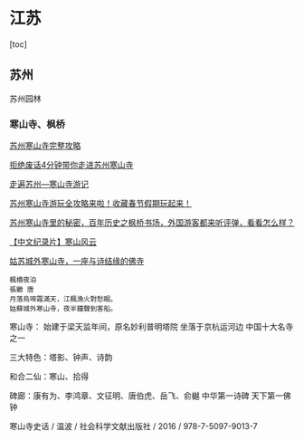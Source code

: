 # 江苏

[toc]



## 苏州

苏州园林



### 寒山寺、枫桥

[苏州寒山寺完整攻略](https://www.bilibili.com/video/BV1MF411m7b7/)

[拒绝废话4分钟带你走进苏州寒山寺](https://www.bilibili.com/video/BV1ve41197TB/)

[走遍苏州—寒山寺游记](https://www.bilibili.com/video/BV1rz4y1q7Z2/)

[苏州寒山寺游玩全攻略来啦！收藏春节假期玩起来！](https://www.bilibili.com/video/BV1sD4y1H7dC/)

[苏州寒山寺里的秘密，百年历史之枫桥书场，外国游客都来听评弹，看看怎么样？](https://www.bilibili.com/video/BV1gv411b7Vy/)

[【中文纪录片】寒山风云](https://www.bilibili.com/video/BV1Bx411T7ty/)

[姑苏城外寒山寺，一座与诗结缘的佛寺](https://www.bilibili.com/video/BV1jy4y1y7m3/)

```
楓橋夜泊
張繼 唐
月落烏啼霜滿天，江楓漁火對愁眠。
姑蘇城外寒山寺，夜半鐘聲到客船。
```

寒山寺：
	始建于梁天监年间，原名妙利普明塔院
	坐落于京杭运河边
	中国十大名寺之一

三大特色：塔影、钟声、诗韵

和合二仙：寒山、拾得

碑廊：康有为、李鸿章、文征明、唐伯虎、岳飞、俞樾
中华第一诗碑
天下第一佛钟

寒山寺史话 / 温波 / 社会科学文献出版社 / 2016 / 978-7-5097-9013-7

